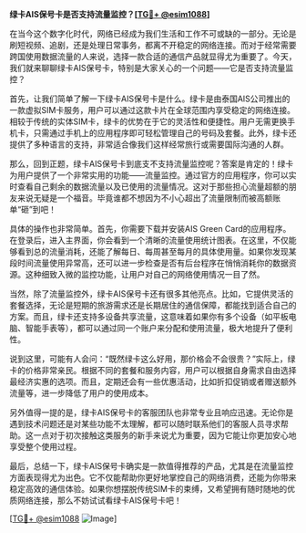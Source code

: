 **绿卡AIS保号卡是否支持流量监控？[[TG💪+ @esim1088](https://t.me/s/esim1088)]**

在当今这个数字化时代，网络已经成为我们生活和工作不可或缺的一部分。无论是刷短视频、追剧，还是处理日常事务，都离不开稳定的网络连接。而对于经常需要跨国使用数据流量的人来说，选择一款合适的通信产品就显得尤为重要了。今天，我们就来聊聊绿卡AIS保号卡，特别是大家关心的一个问题——它是否支持流量监控？

首先，让我们简单了解一下绿卡AIS保号卡是什么。绿卡是由泰国AIS公司推出的一款虚拟SIM卡服务，用户可以通过这款卡片在全球范围内享受稳定的网络连接。相较于传统的实体SIM卡，绿卡的优势在于它的灵活性和便捷性。用户无需更换手机卡，只需通过手机上的应用程序即可轻松管理自己的号码及套餐。此外，绿卡还提供了多种语言的支持，非常适合像我们这样经常旅行或需要国际沟通的人群。

那么，回到正题，绿卡AIS保号卡到底支不支持流量监控呢？答案是肯定的！绿卡为用户提供了一个非常实用的功能——流量监控。通过官方的应用程序，你可以实时查看自己剩余的数据流量以及已使用的流量情况。这对于那些担心流量超额的朋友来说无疑是一个福音。毕竟谁都不想因为不小心超出了流量限制而被高额账单“砸”到吧！

具体的操作也非常简单。首先，你需要下载并安装AIS Green Card的应用程序。在登录后，进入主界面，你会看到一个清晰的流量使用统计图表。在这里，不仅能够看到总的流量消耗，还能了解每日、每周甚至每月的具体使用量。如果你发现某段时间流量使用异常高，还可以进一步检查是否有后台程序在悄悄消耗你的数据资源。这种细致入微的监控功能，让用户对自己的网络使用情况一目了然。

当然，除了流量监控外，绿卡AIS保号卡还有很多其他亮点。比如，它提供灵活的套餐选择，无论是短期的旅游需求还是长期居住的通信保障，都能找到适合自己的方案。而且，绿卡还支持多设备共享流量，这意味着如果你有多个设备（如平板电脑、智能手表等），都可以通过同一个账户来分配和使用流量，极大地提升了便利性。

说到这里，可能有人会问：“既然绿卡这么好用，那价格会不会很贵？”实际上，绿卡的价格非常亲民。根据不同的套餐和服务内容，用户可以根据自身需求自由选择最经济实惠的选项。而且，定期还会有一些优惠活动，比如折扣促销或者赠送额外流量等，进一步降低了用户的使用成本。

另外值得一提的是，绿卡AIS保号卡的客服团队也非常专业且响应迅速。无论你是遇到技术问题还是对某些功能不太理解，都可以随时联系他们的客服人员寻求帮助。这一点对于初次接触这类服务的新手来说尤为重要，因为它能让你更加安心地享受整个使用过程。

最后，总结一下，绿卡AIS保号卡确实是一款值得推荐的产品，尤其是在流量监控方面表现得尤为出色。它不仅能帮助你更好地掌控自己的网络消费，还能为你带来稳定高效的通信体验。如果你想摆脱传统SIM卡的束缚，又希望拥有随时随地的优质网络连接，那么不妨试试看绿卡AIS保号卡吧！

[[TG💪+ @esim1088](https://t.me/s/esim1088) ![Image](https://i.postimg.cc/4NQfJmqS/Snipaste-2025-05-13-00-14-12.png)]
